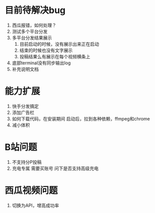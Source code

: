 # 目前待解决bug
1. 西瓜报错，如何处理？
2. 测试多个平台分发
3. 多平台分发结果展示
   1. 目前启动的时候，没有展示出来正在启动
   2. 结束的时候也没有文字展示
   3. 投稿结果么有展示在每个视频横条上
4. 底部terminal没有同步输出log
5. 补充说明文档

# 能力扩展
1. 快手分发搞定
2. 添加广告栏
3. 如何下载代码，在安装期间
  启动后，拉到各种依赖，ffmpeg和chrome
4. 减小体积

# B站问题
1. 不支持分P投稿
2. 充电专属
  需要买账号
  问下是否支持高级充电

# 西瓜视频问题
1. 切换为API，增高成功率
